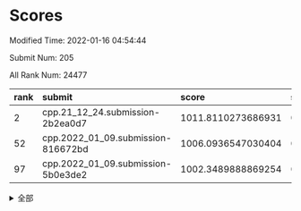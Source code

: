 # Scores

Modified Time: 2022-01-16 04:54:44

Submit Num: 205

All Rank Num: 24477

| rank |               submit               |       score        |       sigma        | pk_num |
| :--- | :--------------------------------- | :----------------- | :----------------- | :----- |
| 2    | cpp.21_12_24.submission-2b2ea0d7   | 1011.8110273686931 | 0.7838285308648741 | 478    |
| 52   | cpp.2022_01_09.submission-816672bd | 1006.0936547030404 | 0.7139565844720099 | 476    |
| 97   | cpp.2022_01_09.submission-5b0e3de2 | 1002.3489888869254 | 0.710548512738612  | 473    |


<details>
<summary>全部</summary>

| rank |                 submit                 |       score        |       sigma        | pk_num |
| :--- | :------------------------------------- | :----------------- | :----------------- | :----- |
| 1    | gobigger.level_3.submission_level_3_9  | 1011.9856063606211 | 0.7794052383925025 | 478    |
| 2    | cpp.21_12_24.submission-2b2ea0d7       | 1011.8110273686931 | 0.7838285308648741 | 478    |
| 3    | gobigger.level_3.submission_level_3_31 | 1011.1642288660728 | 0.7471526660565802 | 478    |
| 4    | gobigger.level_3.submission_level_3_12 | 1011.1016985621449 | 0.7658172122066033 | 480    |
| 5    | gobigger.level_3.submission_level_3_2  | 1011.0558809336325 | 0.7601402382383627 | 478    |
| 6    | gobigger.level_3.submission_level_3_38 | 1011.0238551163844 | 0.7892532639131666 | 475    |
| 7    | gobigger.level_3.submission_level_3_16 | 1010.9340906039455 | 0.7704348994656199 | 479    |
| 8    | gobigger.level_3.submission_level_3_41 | 1010.8199522136501 | 0.7638562901430945 | 474    |
| 9    | gobigger.level_3.submission_level_3_25 | 1010.667520705483  | 0.782350330755776  | 479    |
| 10   | gobigger.level_3.submission_level_3_35 | 1010.5547668433959 | 0.762406068924723  | 480    |
| 11   | gobigger.level_3.submission_level_3_18 | 1010.5528158457647 | 0.7453865573785649 | 483    |
| 12   | gobigger.level_3.submission_level_3_37 | 1010.5392461635703 | 0.7813646557018162 | 470    |
| 13   | gobigger.level_3.submission_level_3_48 | 1010.5341674751775 | 0.7635698489442488 | 478    |
| 14   | gobigger.level_3.submission_level_3_47 | 1010.503616426678  | 0.776549881834411  | 477    |
| 15   | gobigger.level_3.submission_level_3_3  | 1010.2473531446882 | 0.7613278558256297 | 475    |
| 16   | gobigger.level_3.submission_level_3_43 | 1010.2342960851722 | 0.7469452424060102 | 476    |
| 17   | gobigger.level_3.submission_level_3_19 | 1010.1752700679104 | 0.7595649418629735 | 477    |
| 18   | gobigger.level_3.submission_level_3_20 | 1010.1698850466003 | 0.7503808036424499 | 476    |
| 19   | gobigger.level_3.submission_level_3_7  | 1010.1568891843147 | 0.7647712260385884 | 478    |
| 20   | gobigger.level_3.submission_level_3_17 | 1010.1432345930417 | 0.756935573988644  | 479    |
| 21   | gobigger.level_3.submission_level_3_24 | 1010.1400372408712 | 0.74308860251914   | 479    |
| 22   | gobigger.level_3.submission_level_3_30 | 1010.0863540590581 | 0.7657056694483786 | 477    |
| 23   | gobigger.level_3.submission_level_3_21 | 1010.0722321273515 | 0.773344986577171  | 477    |
| 24   | gobigger.level_3.submission_level_3_6  | 1009.9012510467476 | 0.7411194224441812 | 476    |
| 25   | gobigger.level_3.submission_level_3_0  | 1009.8994490468557 | 0.7957027929276898 | 480    |
| 26   | gobigger.level_3.submission_level_3_44 | 1009.8183786251327 | 0.7717025285977805 | 483    |
| 27   | gobigger.level_3.submission_level_3_13 | 1009.8178765381158 | 0.7544865115922778 | 477    |
| 28   | gobigger.level_3.submission_level_3_45 | 1009.8127970634904 | 0.7682263100138235 | 479    |
| 29   | gobigger.level_3.submission_level_3_34 | 1009.8101592669032 | 0.7566960625586349 | 476    |
| 30   | gobigger.level_3.submission_level_3_32 | 1009.7864468275659 | 0.7736802039889678 | 474    |
| 31   | gobigger.level_3.submission_level_3_36 | 1009.7318951618905 | 0.7619959705829455 | 475    |
| 32   | gobigger.level_3.submission_level_3_42 | 1009.6794903815226 | 0.7621490020589504 | 476    |
| 33   | gobigger.level_3.submission_level_3_11 | 1009.6569851963449 | 0.7802668301568533 | 479    |
| 34   | gobigger.level_3.submission_level_3_40 | 1009.6090292418841 | 0.7547600632939102 | 476    |
| 35   | gobigger.level_3.submission_level_3_15 | 1009.571924102536  | 0.7724743021978745 | 478    |
| 36   | gobigger.level_3.submission_level_3_46 | 1009.4209686928325 | 0.7594252542192022 | 480    |
| 37   | gobigger.level_3.submission_level_3_27 | 1009.3671596102482 | 0.7427276275309506 | 482    |
| 38   | gobigger.level_3.submission_level_3_26 | 1009.280327334915  | 0.7707265403046661 | 476    |
| 39   | gobigger.level_3.submission_level_3_5  | 1009.2574071212971 | 0.7651869670008927 | 476    |
| 40   | gobigger.level_3.submission_level_3_23 | 1009.1748135536018 | 0.7572093675188055 | 476    |
| 41   | gobigger.level_3.submission_level_3_39 | 1008.9882482959324 | 0.7435691664407862 | 483    |
| 42   | gobigger.level_3.submission_level_3_14 | 1008.9752342288747 | 0.7333218310466134 | 476    |
| 43   | gobigger.level_3.submission_level_3_1  | 1008.7978010016585 | 0.7449305211852806 | 479    |
| 44   | gobigger.level_3.submission_level_3_10 | 1008.7883027612166 | 0.7491534746859363 | 479    |
| 45   | gobigger.level_3.submission_level_3_29 | 1008.6783305344893 | 0.7395952562918605 | 482    |
| 46   | gobigger.level_3.submission_level_3_4  | 1008.3884355183579 | 0.730037333834374  | 478    |
| 47   | gobigger.level_3.submission_level_3_22 | 1008.3845788482151 | 0.7460704519243772 | 481    |
| 48   | gobigger.level_3.submission_level_3_8  | 1008.3696031580242 | 0.7833582610338828 | 470    |
| 49   | gobigger.level_3.submission_level_3_28 | 1008.3128224640861 | 0.735083910226698  | 475    |
| 50   | gobigger.level_3.submission_level_3_33 | 1008.2204130230679 | 0.7526450647069758 | 473    |
| 51   | gobigger.level_3.submission_level_3_49 | 1007.3213998602544 | 0.7469403769660743 | 476    |
| 52   | cpp.2022_01_09.submission-816672bd     | 1006.0936547030404 | 0.7139565844720099 | 476    |
| 53   | gobigger.level_1.submission_level_1_1  | 1005.1886278415841 | 0.720520702470693  | 478    |
| 54   | gobigger.level_1.submission_level_1_24 | 1004.5736130511164 | 0.7200509885335894 | 476    |
| 55   | gobigger.level_1.submission_level_1_31 | 1004.428541825108  | 0.7056834760600917 | 483    |
| 56   | gobigger.level_1.submission_level_1_35 | 1004.207735097295  | 0.7191101678298556 | 480    |
| 57   | gobigger.level_1.submission_level_1_38 | 1004.1900542562524 | 0.7184246085947172 | 477    |
| 58   | gobigger.level_1.submission_level_1_15 | 1004.1658903513605 | 0.7099286934791147 | 483    |
| 59   | gobigger.level_1.submission_level_1_14 | 1004.0024593702423 | 0.7178727133920355 | 478    |
| 60   | gobigger.level_1.submission_level_1_12 | 1003.9861364720745 | 0.716104442103922  | 474    |
| 61   | gobigger.level_1.submission_level_1_9  | 1003.9522112333693 | 0.7213988120055203 | 486    |
| 62   | gobigger.level_1.submission_level_1_16 | 1003.9284927465267 | 0.7155597696235775 | 480    |
| 63   | gobigger.level_1.submission_level_1_29 | 1003.7621941930762 | 0.7143699889700831 | 474    |
| 64   | gobigger.level_1.submission_level_1_43 | 1003.6898800890222 | 0.7171120513487073 | 478    |
| 65   | gobigger.level_1.submission_level_1_33 | 1003.6797594693328 | 0.7161915546045936 | 478    |
| 66   | gobigger.level_1.submission_level_1_48 | 1003.6596369424528 | 0.7144400968909725 | 479    |
| 67   | gobigger.level_1.submission_level_1_27 | 1003.5685701467563 | 0.718223854350765  | 480    |
| 68   | gobigger.level_1.submission_level_1_26 | 1003.5274272279589 | 0.716557084554219  | 475    |
| 69   | gobigger.level_1.submission_level_1_47 | 1003.4816509267619 | 0.708674508659955  | 474    |
| 70   | gobigger.level_1.submission_level_1_41 | 1003.4747327963961 | 0.7154741563293822 | 480    |
| 71   | gobigger.level_1.submission_level_1_25 | 1003.3530681437147 | 0.7345632569922924 | 487    |
| 72   | gobigger.level_1.submission_level_1_17 | 1003.287495602688  | 0.7171210272896825 | 479    |
| 73   | gobigger.level_1.submission_level_1_21 | 1003.2801868237048 | 0.7128205061107374 | 479    |
| 74   | gobigger.level_1.submission_level_1_4  | 1003.2745418938277 | 0.7062366948932743 | 477    |
| 75   | gobigger.level_1.submission_level_1_30 | 1003.2552984634597 | 0.7172426343979872 | 479    |
| 76   | gobigger.level_1.submission_level_1_40 | 1003.2253714363278 | 0.7142465960989632 | 480    |
| 77   | gobigger.level_1.submission_level_1_23 | 1003.1742267865037 | 0.7107312511295268 | 476    |
| 78   | gobigger.level_1.submission_level_1_46 | 1003.1370800671332 | 0.702634792952     | 481    |
| 79   | gobigger.level_1.submission_level_1_22 | 1003.1338607526692 | 0.7203816640510161 | 476    |
| 80   | gobigger.level_1.submission_level_1_18 | 1003.0663263991515 | 0.7160107968673443 | 477    |
| 81   | gobigger.level_1.submission_level_1_42 | 1002.9970615774748 | 0.7114606217253074 | 473    |
| 82   | gobigger.level_1.submission_level_1_28 | 1002.9217588412201 | 0.7091138767503428 | 477    |
| 83   | gobigger.level_1.submission_level_1_2  | 1002.9201922296218 | 0.7083116344367892 | 480    |
| 84   | gobigger.level_1.submission_level_1_11 | 1002.8965812507311 | 0.7040514205292492 | 476    |
| 85   | gobigger.level_1.submission_level_1_6  | 1002.8524511670561 | 0.7150841858588225 | 476    |
| 86   | gobigger.level_1.submission_level_1_13 | 1002.8452057692185 | 0.7182206494895664 | 478    |
| 87   | gobigger.level_1.submission_level_1_20 | 1002.840194968476  | 0.7051129217171989 | 477    |
| 88   | gobigger.level_1.submission_level_1_5  | 1002.8345958172524 | 0.7102331821074241 | 480    |
| 89   | gobigger.level_1.submission_level_1_19 | 1002.8137222330183 | 0.7217679614693068 | 479    |
| 90   | gobigger.level_1.submission_level_1_0  | 1002.8041281075363 | 0.7157090599869027 | 476    |
| 91   | gobigger.level_1.submission_level_1_3  | 1002.7754113681093 | 0.709224205086024  | 475    |
| 92   | gobigger.level_1.submission_level_1_32 | 1002.7671060315612 | 0.7066454904701088 | 478    |
| 93   | gobigger.level_1.submission_level_1_34 | 1002.6685133287959 | 0.7303414703378197 | 477    |
| 94   | gobigger.level_1.submission_level_1_36 | 1002.427883485882  | 0.7255493248360834 | 473    |
| 95   | gobigger.level_1.submission_level_1_8  | 1002.4271377484458 | 0.7058560229266908 | 474    |
| 96   | gobigger.level_1.submission_level_1_7  | 1002.3547207203843 | 0.7008359648968292 | 476    |
| 97   | cpp.2022_01_09.submission-5b0e3de2     | 1002.3489888869254 | 0.710548512738612  | 473    |
| 98   | gobigger.level_1.submission_level_1_39 | 1002.3024540770597 | 0.7213519010845005 | 481    |
| 99   | gobigger.level_1.submission_level_1_49 | 1002.215445295877  | 0.7131207747404068 | 480    |
| 100  | gobigger.level_1.submission_level_1_45 | 1001.9588794612648 | 0.7107531277074156 | 474    |
| 101  | gobigger.level_1.submission_level_1_44 | 1001.7927680313014 | 0.7093947022633104 | 477    |
| 102  | gobigger.level_1.submission_level_1_10 | 1001.5475073179985 | 0.7097640900055399 | 479    |
| 103  | gobigger.level_1.submission_level_1_37 | 1001.4500970626656 | 0.7065401443250761 | 478    |
| 104  | gobigger.random.submission_random_8    | 997.3855018353465  | 0.7049043297447887 | 475    |
| 105  | gobigger.random.submission_random_33   | 997.3854421334124  | 0.6983200591252472 | 478    |
| 106  | gobigger.random.submission_random_20   | 997.1204843493338  | 0.6983644014710179 | 480    |
| 107  | gobigger.random.submission_random_41   | 997.0918889094145  | 0.7016516323938066 | 477    |
| 108  | gobigger.random.submission_random_13   | 996.6312533483546  | 0.70015292120527   | 484    |
| 109  | gobigger.random.submission_random_48   | 996.5824123938187  | 0.7048448867918865 | 474    |
| 110  | gobigger.random.submission_random_3    | 996.5379247424612  | 0.7069427157180208 | 483    |
| 111  | gobigger.random.submission_random_40   | 996.466378467311   | 0.7057494380851542 | 481    |
| 112  | gobigger.random.submission_random_10   | 996.3532257242141  | 0.7196616116874793 | 478    |
| 113  | gobigger.random.submission_random_32   | 996.3312938593031  | 0.7191359046614451 | 481    |
| 114  | gobigger.random.submission_random_25   | 996.3249586463348  | 0.7076159975145778 | 472    |
| 115  | gobigger.random.submission_random_31   | 996.3173125810773  | 0.700595970741452  | 481    |
| 116  | gobigger.random.submission_random_11   | 996.295693638859   | 0.7032597873912573 | 476    |
| 117  | gobigger.random.submission_random_17   | 996.2861562403614  | 0.7084260796942827 | 474    |
| 118  | gobigger.random.submission_random_36   | 996.2572616610165  | 0.7156755915057531 | 475    |
| 119  | gobigger.random.submission_random_29   | 996.1968975489856  | 0.7140374357769761 | 476    |
| 120  | gobigger.random.submission_random_42   | 996.1923951096021  | 0.7110317243999362 | 477    |
| 121  | gobigger.random.submission_random_35   | 996.1139381733178  | 0.7110118011957296 | 477    |
| 122  | gobigger.random.submission_random_46   | 996.1117780818566  | 0.7141373104212574 | 482    |
| 123  | gobigger.random.submission_random_9    | 996.0980663966492  | 0.7078465303604268 | 470    |
| 124  | gobigger.random.submission_random_24   | 996.0920511801769  | 0.7112482888152027 | 479    |
| 125  | gobigger.random.submission_random_6    | 996.0851083195993  | 0.7025508846933203 | 475    |
| 126  | gobigger.random.submission_random_16   | 996.0769754707374  | 0.7028838893447925 | 476    |
| 127  | gobigger.random.submission_random_18   | 995.9533057769246  | 0.7099766851346552 | 475    |
| 128  | gobigger.random.submission_random_38   | 995.9478301583454  | 0.7041055944251905 | 476    |
| 129  | gobigger.random.submission_random_26   | 995.9063901754862  | 0.7033582114923552 | 474    |
| 130  | gobigger.random.submission_random_19   | 995.888027672254   | 0.7093729923843201 | 478    |
| 131  | gobigger.random.submission_random_12   | 995.8567603761817  | 0.7057643669117911 | 480    |
| 132  | gobigger.random.submission_random_39   | 995.8441294331144  | 0.704549878297098  | 474    |
| 133  | gobigger.random.submission_random_28   | 995.819607975581   | 0.7089963729467275 | 478    |
| 134  | gobigger.random.submission_random_7    | 995.7824750162695  | 0.7172096143817315 | 480    |
| 135  | gobigger.random.submission_random_22   | 995.7258848109147  | 0.70722165950126   | 475    |
| 136  | gobigger.random.submission_random_44   | 995.7189235407685  | 0.7111556740040063 | 481    |
| 137  | gobigger.random.submission_random_34   | 995.6898177240257  | 0.7087945557282762 | 482    |
| 138  | gobigger.random.submission_random_27   | 995.6644518082725  | 0.7060842929299204 | 478    |
| 139  | gobigger.random.submission_random_43   | 995.6393142352987  | 0.7132259620515347 | 475    |
| 140  | gobigger.random.submission_random_21   | 995.6098414970264  | 0.7116935097489898 | 478    |
| 141  | gobigger.random.submission_random_47   | 995.5282042986826  | 0.6982367003124191 | 480    |
| 142  | gobigger.random.submission_random_0    | 995.512705841751   | 0.7006551819023996 | 479    |
| 143  | gobigger.random.submission_random_5    | 995.4737881589988  | 0.7017011866213515 | 479    |
| 144  | gobigger.random.submission_random_14   | 995.4225317170333  | 0.7168392310352674 | 478    |
| 145  | gobigger.random.submission_random_37   | 995.370273545345   | 0.7100960238864096 | 473    |
| 146  | gobigger.random.submission_random_15   | 995.312378300284   | 0.7020047062625381 | 483    |
| 147  | gobigger.random.submission_random_30   | 995.224450938764   | 0.7175073087422041 | 477    |
| 148  | gobigger.random.submission_random_2    | 995.2239870737262  | 0.7085859080644809 | 474    |
| 149  | gobigger.random.submission_random_1    | 994.9837397845099  | 0.7136942280134417 | 478    |
| 150  | gobigger.random.submission_random_4    | 994.7514052837435  | 0.7001281721078599 | 475    |
| 151  | gobigger.level_2.submission_level_2_11 | 994.5991578177544  | 0.7242465137826651 | 473    |
| 152  | gobigger.level_2.submission_level_2_29 | 994.5055930489899  | 0.7249228272838093 | 477    |
| 153  | gobigger.random.submission_random_49   | 994.3008041771295  | 0.7268787072382117 | 479    |
| 154  | gobigger.random.submission_random_23   | 994.2113891886787  | 0.7263137549734147 | 479    |
| 155  | gobigger.random.submission_random_45   | 994.1530465637126  | 0.7077407055014981 | 477    |
| 156  | gobigger.level_2.submission_level_2_39 | 993.8625682502781  | 0.7273617491278747 | 468    |
| 157  | gobigger.level_2.submission_level_2_44 | 993.5147101785627  | 0.7368012097675705 | 477    |
| 158  | gobigger.level_2.submission_level_2_40 | 993.4295724692673  | 0.7268830005426199 | 476    |
| 159  | gobigger.level_2.submission_level_2_37 | 993.385543327269   | 0.7359657568959835 | 481    |
| 160  | gobigger.level_2.submission_level_2_1  | 993.2959945376198  | 0.7334763632331297 | 473    |
| 161  | gobigger.level_2.submission_level_2_46 | 993.2667980409501  | 0.7328491060859439 | 481    |
| 162  | gobigger.level_2.submission_level_2_9  | 992.9929776444717  | 0.7205014461358696 | 477    |
| 163  | gobigger.level_2.submission_level_2_3  | 992.8922433659649  | 0.735157294717359  | 482    |
| 164  | gobigger.level_2.submission_level_2_36 | 992.8233252740258  | 0.7262249292507521 | 480    |
| 165  | gobigger.level_2.submission_level_2_19 | 992.7981395034673  | 0.7277841178942848 | 480    |
| 166  | gobigger.level_2.submission_level_2_42 | 992.7786809213751  | 0.7231159635523529 | 476    |
| 167  | gobigger.level_2.submission_level_2_47 | 992.7121996393885  | 0.7576404799590284 | 478    |
| 168  | gobigger.level_2.submission_level_2_13 | 992.6761370627444  | 0.737868967975769  | 483    |
| 169  | gobigger.level_2.submission_level_2_2  | 992.6416411044622  | 0.7501936237510832 | 477    |
| 170  | gobigger.level_2.submission_level_2_10 | 992.5053254132779  | 0.7555051084186618 | 472    |
| 171  | gobigger.level_2.submission_level_2_15 | 992.5027802577555  | 0.7503925080382403 | 477    |
| 172  | gobigger.level_2.submission_level_2_24 | 992.4533881265951  | 0.7190841608460776 | 476    |
| 173  | gobigger.level_2.submission_level_2_21 | 992.416213558478   | 0.7315911939712048 | 477    |
| 174  | gobigger.level_2.submission_level_2_7  | 992.3993887431599  | 0.7494034352527772 | 477    |
| 175  | gobigger.level_2.submission_level_2_0  | 992.3709060751914  | 0.7389060297709092 | 475    |
| 176  | gobigger.level_2.submission_level_2_6  | 992.3329383083749  | 0.7514118749359651 | 473    |
| 177  | gobigger.level_2.submission_level_2_5  | 992.2784621536858  | 0.74938795389478   | 472    |
| 178  | gobigger.level_2.submission_level_2_49 | 992.2608884356247  | 0.7549561008631483 | 476    |
| 179  | gobigger.level_2.submission_level_2_30 | 992.2201864404069  | 0.733087745377046  | 477    |
| 180  | gobigger.level_2.submission_level_2_33 | 992.1175149903679  | 0.7405069592409347 | 475    |
| 181  | gobigger.level_2.submission_level_2_4  | 992.0538702371938  | 0.7290486034374055 | 478    |
| 182  | gobigger.level_2.submission_level_2_27 | 991.9532016430963  | 0.7597853429072012 | 477    |
| 183  | gobigger.level_2.submission_level_2_34 | 991.9189031456297  | 0.7330934304008812 | 481    |
| 184  | gobigger.level_2.submission_level_2_22 | 991.8215616261521  | 0.7621050885014877 | 479    |
| 185  | gobigger.level_2.submission_level_2_41 | 991.8022484010271  | 0.7389187354595823 | 481    |
| 186  | gobigger.level_2.submission_level_2_20 | 991.7480565571904  | 0.7304990778456789 | 481    |
| 187  | gobigger.level_2.submission_level_2_35 | 991.725405366028   | 0.7336353661706171 | 483    |
| 188  | gobigger.level_2.submission_level_2_23 | 991.6744022920522  | 0.7611004462256715 | 481    |
| 189  | gobigger.level_2.submission_level_2_31 | 991.6203960902114  | 0.7480168852276932 | 478    |
| 190  | gobigger.level_2.submission_level_2_8  | 991.6163126600751  | 0.7646640884762935 | 473    |
| 191  | gobigger.level_2.submission_level_2_14 | 991.5896671156282  | 0.746139178579624  | 477    |
| 192  | gobigger.level_2.submission_level_2_48 | 991.3957228883372  | 0.7514327968693351 | 478    |
| 193  | gobigger.level_2.submission_level_2_26 | 991.2302726476673  | 0.7513550467186187 | 478    |
| 194  | gobigger.level_2.submission_level_2_16 | 991.2223381549783  | 0.7610069035737473 | 480    |
| 195  | gobigger.level_2.submission_level_2_12 | 991.1036552219197  | 0.7612080017202489 | 477    |
| 196  | gobigger.level_2.submission_level_2_38 | 991.091416709341   | 0.7662117019673632 | 479    |
| 197  | gobigger.level_2.submission_level_2_28 | 991.0515228029735  | 0.7477718008550264 | 479    |
| 198  | gobigger.level_2.submission_level_2_43 | 990.9989830621593  | 0.7565093254738082 | 477    |
| 199  | gobigger.level_2.submission_level_2_32 | 990.9372494979247  | 0.7502557157627089 | 484    |
| 200  | gobigger.level_2.submission_level_2_45 | 990.7027895589425  | 0.7568755504210128 | 477    |
| 201  | gobigger.level_2.submission_level_2_18 | 990.5879700200386  | 0.7564078067691684 | 474    |
| 202  | gobigger.level_2.submission_level_2_17 | 990.5559077978992  | 0.7440711086340699 | 484    |
| 203  | gobigger.level_2.submission_level_2_25 | 990.4754968198775  | 0.7859240647654288 | 473    |
| 204  | gobigger.none.submission_none_1        | 977.8748509951137  | 1.211421625898398  | 482    |
| 205  | gobigger.none.submission_none_0        | 977.8672923878514  | 1.3208444442184897 | 479    |

</details>